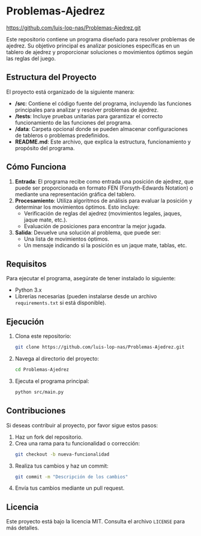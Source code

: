 # Problemas-Ajedrez

https://github.com/luis-lop-nas/Problemas-Ajedrez.git

Este repositorio contiene un programa diseñado para resolver problemas de ajedrez. Su objetivo principal es analizar posiciones específicas en un tablero de ajedrez y proporcionar soluciones o movimientos óptimos según las reglas del juego.

## Estructura del Proyecto

El proyecto está organizado de la siguiente manera:

- **/src**: Contiene el código fuente del programa, incluyendo las funciones principales para analizar y resolver problemas de ajedrez.
- **/tests**: Incluye pruebas unitarias para garantizar el correcto funcionamiento de las funciones del programa.
- **/data**: Carpeta opcional donde se pueden almacenar configuraciones de tableros o problemas predefinidos.
- **README.md**: Este archivo, que explica la estructura, funcionamiento y propósito del programa.

## Cómo Funciona

1. **Entrada**: El programa recibe como entrada una posición de ajedrez, que puede ser proporcionada en formato FEN (Forsyth-Edwards Notation) o mediante una representación gráfica del tablero.
2. **Procesamiento**: Utiliza algoritmos de análisis para evaluar la posición y determinar los movimientos óptimos. Esto incluye:
   - Verificación de reglas del ajedrez (movimientos legales, jaques, jaque mate, etc.).
   - Evaluación de posiciones para encontrar la mejor jugada.
3. **Salida**: Devuelve una solución al problema, que puede ser:
   - Una lista de movimientos óptimos.
   - Un mensaje indicando si la posición es un jaque mate, tablas, etc.

## Requisitos

Para ejecutar el programa, asegúrate de tener instalado lo siguiente:

- Python 3.x
- Librerías necesarias (pueden instalarse desde un archivo `requirements.txt` si está disponible).

## Ejecución

1. Clona este repositorio:
   ```bash
   git clone https://github.com/luis-lop-nas/Problemas-Ajedrez.git
   ```
2. Navega al directorio del proyecto:
   ```bash
   cd Problemas-Ajedrez
   ```
3. Ejecuta el programa principal:
   ```bash
   python src/main.py
   ```

## Contribuciones

Si deseas contribuir al proyecto, por favor sigue estos pasos:

1. Haz un fork del repositorio.
2. Crea una rama para tu funcionalidad o corrección:
   ```bash
   git checkout -b nueva-funcionalidad
   ```
3. Realiza tus cambios y haz un commit:
   ```bash
   git commit -m "Descripción de los cambios"
   ```
4. Envía tus cambios mediante un pull request.

## Licencia

Este proyecto está bajo la licencia MIT. Consulta el archivo `LICENSE` para más detalles.


